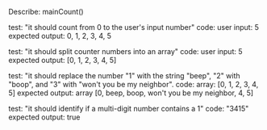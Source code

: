 Describe: mainCount()

test: "it should count from 0 to the user's input number"
code: user input: 5
expected output: 0, 1, 2, 3, 4, 5

test: "it should split counter numbers into an array"
code: user input: 5
expected output: [0, 1, 2, 3, 4, 5]

test: "it should replace the number "1" with the string "beep", "2" with "boop", and "3" with "won't you be my neighbor".
code: array: [0, 1, 2, 3, 4, 5]
expected output: array [0, beep, boop, won't you be my neighbor, 4, 5]

test: "it should identify if a multi-digit number contains a 1"
code: "3415"
expected output: true
